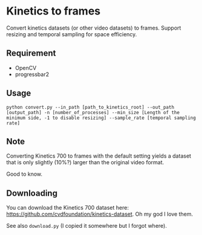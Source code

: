 # Kinetics to frames

Convert kinetics datasets (or other video datasets) to frames. Support resizing and temporal sampling for space efficiency.

## Requirement

- OpenCV
- progressbar2

## Usage

`python convert.py --in_path [path_to_kinetics_root] --out_path [output_path] -n [number_of_processes] --min_size [Length of the minimum side, -1 to disable resizing] --sample_rate [temporal sampling rate]`

## Note

Converting Kinetics 700 to frames with the default setting yields a dataset that is only slightly (10%?) larger than the original video format.

Good to know.

## Downloading

You can download the Kinetics 700 dataset here: https://github.com/cvdfoundation/kinetics-dataset. Oh my god I love them.

See also `download.py` (I copied it somewhere but I forgot where).